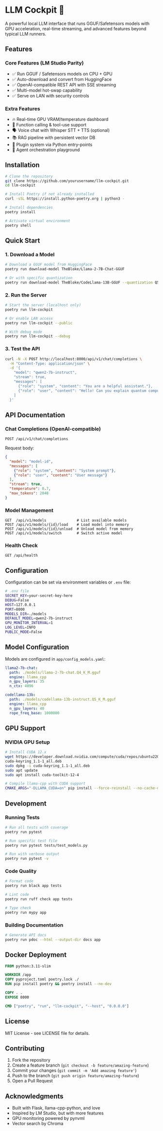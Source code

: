 # LLM Cockpit 🚀

A powerful local LLM interface that runs GGUF/Safetensors models with GPU acceleration, real-time streaming, and advanced features beyond typical LLM runners.

## Features

### Core Features (LM Studio Parity)
- ✅ Run GGUF / Safetensors models on CPU + GPU
- ✅ Auto-download and convert from HuggingFace
- ✅ OpenAI-compatible REST API with SSE streaming
- ✅ Multi-model hot-swap capability
- ✅ Serve on LAN with security controls

### Extra Features
- 🔥 Real-time GPU VRAM/temperature dashboard
- 🎯 Function calling & tool-use support
- 🗣️ Voice chat with Whisper STT + TTS (optional)
- 📚 RAG pipeline with persistent vector DB
- 🔌 Plugin system via Python entry-points
- 🤖 Agent orchestration playground

## Installation

```bash
# Clone the repository
git clone https://github.com/yourusername/llm-cockpit.git
cd llm-cockpit

# Install Poetry if not already installed
curl -sSL https://install.python-poetry.org | python3 -

# Install dependencies
poetry install

# Activate virtual environment
poetry shell
```

## Quick Start

### 1. Download a Model

```bash
# Download a GGUF model from HuggingFace
poetry run download-model TheBloke/Llama-2-7B-Chat-GGUF

# Or with specific quantization
poetry run download-model TheBloke/CodeLlama-13B-GGUF --quantization Q5_K_M
```

### 2. Run the Server

```bash
# Start the server (localhost only)
poetry run llm-cockpit

# Or enable LAN access
poetry run llm-cockpit --public

# With debug mode
poetry run llm-cockpit --debug
```

### 3. Test the API

```bash
curl -N -X POST http://localhost:8000/api/v1/chat/completions \
  -H "Content-Type: application/json" \
  -d '{
    "model": "qwen2-7b-instruct",
    "stream": true,
    "messages": [
      {"role": "system", "content": "You are a helpful assistant."},
      {"role": "user", "content": "Hello! Can you explain quantum computing?"}
    ]
  }'
```

## API Documentation

### Chat Completions (OpenAI-compatible)

```
POST /api/v1/chat/completions
```

Request body:
```json
{
  "model": "model-id",
  "messages": [
    {"role": "system", "content": "System prompt"},
    {"role": "user", "content": "User message"}
  ],
  "stream": true,
  "temperature": 0.7,
  "max_tokens": 2048
}
```

### Model Management

```
GET  /api/v1/models              # List available models
POST /api/v1/models/{id}/load    # Load model into memory
POST /api/v1/models/{id}/unload  # Unload model from memory
POST /api/v1/models/switch       # Switch active model
```

### Health Check

```
GET /api/health
```

## Configuration

Configuration can be set via environment variables or `.env` file:

```bash
# .env file
SECRET_KEY=your-secret-key-here
DEBUG=False
HOST=127.0.0.1
PORT=8000
MODELS_DIR=./models
DEFAULT_MODEL=qwen2-7b-instruct
GPU_MONITOR_INTERVAL=1
LOG_LEVEL=INFO
PUBLIC_MODE=False
```

## Model Configuration

Models are configured in `app/config_models.yaml`:

```yaml
llama2-7b-chat:
  path: ./models/llama-2-7b-chat.Q4_K_M.gguf
  engine: llama_cpp
  n_gpu_layers: 35
  n_ctx: 4096

codellama-13b:
  path: ./models/codellama-13b-instruct.Q5_K_M.gguf
  engine: llama_cpp
  n_gpu_layers: 40
  rope_freq_base: 1000000
```

## GPU Support

### NVIDIA GPU Setup

```bash
# Install CUDA 12.x
wget https://developer.download.nvidia.com/compute/cuda/repos/ubuntu2204/x86_64/\
cuda-keyring_1.1-1_all.deb
sudo dpkg -i cuda-keyring_1.1-1_all.deb
sudo apt update
sudo apt install cuda-toolkit-12-4

# Compile llama-cpp with CUDA support
CMAKE_ARGS="-DLLAMA_CUDA=on" pip install --force-reinstall --no-cache-dir llama-cpp-python
```

## Development

### Running Tests

```bash
# Run all tests with coverage
poetry run pytest

# Run specific test file
poetry run pytest tests/test_models.py

# Run with verbose output
poetry run pytest -v
```

### Code Quality

```bash
# Format code
poetry run black app tests

# Lint code
poetry run ruff check app tests

# Type check
poetry run mypy app
```

### Building Documentation

```bash
# Generate API docs
poetry run pdoc --html --output-dir docs app
```

## Docker Deployment

```dockerfile
FROM python:3.11-slim

WORKDIR /app
COPY pyproject.toml poetry.lock ./
RUN pip install poetry && poetry install --no-dev

COPY . .
EXPOSE 8000

CMD ["poetry", "run", "llm-cockpit", "--host", "0.0.0.0"]
```

## License

MIT License - see LICENSE file for details.

## Contributing

1. Fork the repository
2. Create a feature branch (`git checkout -b feature/amazing-feature`)
3. Commit your changes (`git commit -m 'Add amazing feature'`)
4. Push to the branch (`git push origin feature/amazing-feature`)
5. Open a Pull Request

## Acknowledgments

- Built with Flask, llama-cpp-python, and love
- Inspired by LM Studio, but with more features
- GPU monitoring powered by pynvml
- Vector search by Chroma 